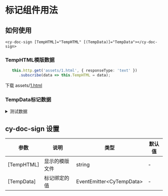 # 标记组件用法

## 如何使用
```markup
<cy-doc-sign [TempHTML]="TempHTML" [(TempData)]="TempData"></cy-doc-sign>
```
### TempHTML模版数据
```typescript
   this.http.get('assets/1.html', { responseType: 'text' })
      .subscribe(data => this.TempHTML = data);
```
下载 assets/[1.html](./1.html)

### TempData标记数据
<details>
  <summary>测试数据</summary>
  <pre>
    <code>
  TempData = {
    OtherData: [{
      tag: '单位',
      text: '测试单位',
      records: [{
        name: '2019-02-01 交互：',
        content: '测试1',
      },
      {
        name: '2019-02-02 交互：',
        content: '测试2',
      },
      {
        name: '2019-02-03 交互：',
        content: '测试3',
      },
      {
        name: '2019-02-03 交互：',
        content: '测试3',
      },
      {
        name: '2019-02-03 交互：',
        content: '测试3',
      },
      {
        name: '2019-02-03 交互：',
        content: '测试3',
      }]
    }, {
      tag: '时间',
      text: '2019年4月8日 15:04:14',
      records: [{
        name: '2019-02-04 交互：',
        content: '测试1',
      }, {
        name: '2019-02-05 交互：',
        content: '测试2',
      }]
    }],
    TableData: [
      [{
        '招聘单位': '测试单位1',
        '核定岗位总数': 2,
        '实有数': 3,
        '空缺数': 4
      }, {
        '招聘单位': '测试单位2',
        '核定岗位总数': 22,
        '实有数': 33,
        '空缺数': 44
      }, {
        '招聘单位': '测试单位3',
        '核定岗位总数': 222,
        '实有数': 333,
        '空缺数': 444
      }],
      [{
        '招聘单位': '测试单位11',
        '核定岗位总数': 21,
        '实有数': 31,
        '空缺数': 41
      }, {
        '招聘单位': '测试单位22',
        '核定岗位总数': 221,
        '实有数': 331,
        '空缺数': 441
      }]
    ]
  };
    </code>
  </pre>
</details>

## cy-doc-sign 设置

参数 | 说明 | 类型 | 默认值
-|-|-|-
[TempHTML] | 显示的模版文件 | string | -
[TempData] | 标记绑定的值 | EventEmitter\<CyTempData\> | -



